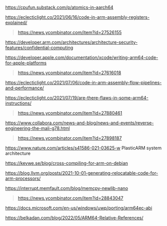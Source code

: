 https://cpufun.substack.com/p/atomics-in-aarch64

https://eclecticlight.co/2021/06/16/code-in-arm-assembly-registers-explained/
> https://news.ycombinator.com/item?id=27526155

https://developer.arm.com/architectures/architecture-security-features/confidential-computing

https://developer.apple.com/documentation/xcode/writing-arm64-code-for-apple-platforms
> https://news.ycombinator.com/item?id=27616018

https://eclecticlight.co/2021/07/06/code-in-arm-assembly-flow-pipelines-and-performance/

https://eclecticlight.co/2021/07/19/are-there-flaws-in-some-arm64-instructions/
> https://news.ycombinator.com/item?id=27880461

https://www.collabora.com/news-and-blog/news-and-events/reverse-engineering-the-mali-g78.html
> https://news.ycombinator.com/item?id=27898187

https://www.nature.com/articles/s41586-021-03625-w PlasticARM system architecture

https://kevwe.se/blog/cross-compiling-for-arm-on-debian

https://blog.llvm.org/posts/2021-10-01-generating-relocatable-code-for-arm-processors/

https://interrupt.memfault.com/blog/memcpy-newlib-nano
> https://news.ycombinator.com/item?id=28843047

https://docs.microsoft.com/en-us/windows/uwp/porting/arm64ec-abi

https://belkadan.com/blog/2022/05/ARM64-Relative-References/